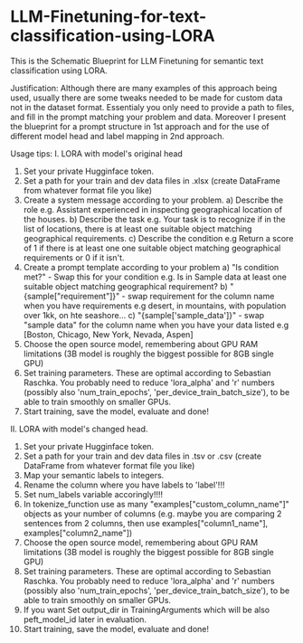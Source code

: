 # LLM-Finetuning-for-text-classification-using-LORA

This is the Schematic Blueprint for LLM Finetuning for semantic text classification using LORA. 

Justification:
Although there are many examples of this approach being used, usually there are some tweaks needed to be made for custom data not in the dataset format. Essentialy you only need to provide a path to files, and fill in the prompt matching your problem and data.
Moreover I present the blueprint for a prompt structure in 1st approach and for the use of different model head and label mapping in 2nd approach.

Usage tips:
I. LORA with model's original head
  1. Set your private Hugginface token.
  2. Set a path for your train and dev data files in .xlsx (create DataFrame from whatever format file you like)
  3. Create a system message according to your problem.
    a) Describe the role e.g. Assistant experienced in inspecting geographical location of the houses.
    b) Describe the task e.g. Your task is to recognize if in the list of locations, there is at least one suitable object matching geographical requirements.
    c) Describe the condition e.g Return a score of 1 if there is at least one one suitable object matching geographical requirements or 0 if it isn't.
  4. Create a prompt template according to your problem
     a) "Is condition met?" - Swap this for your condition e.g. Is in Sample data at least one suitable object matching geographical requirement?
     b) "{sample["requirement"]}" - swap requirement for the column name when you have requirements e.g desert, in mountains, with population over 1kk, on hte seashore...
     c) "{sample['sample_data']}" - swap "sample data" for the column name when you have your data listed e.g [Boston, Chicago, New York, Nevada, Aspen]
  5. Choose the open source model, remembering about GPU RAM limitations (3B model is roughly the biggest possible for 8GB single GPU)
  6. Set training parameters. These are optimal according to Sebastian Raschka. You probably need to reduce 'lora_alpha' and 'r' numbers (possibly also 'num_train_epochs',
    'per_device_train_batch_size'), to be able to train smoothly on smaller GPUs.
  7. Start training, save the model, evaluate and done!


II. LORA with model's changed head.
  1. Set your private Hugginface token.
  2. Set a path for your train and dev data files in .tsv or .csv (create DataFrame from whatever format file you like)
  3. Map your semantic labels to integers.
  4. Rename the column where you have labels to 'label'!!!
  5. Set num_labels variable accoringly!!!!
  6. In tokenize_function use as many "examples["custom_column_name"]" objects as your number of columns (e.g. maybe you are comparing 2 sentences from 2 columns, then use examples["column1_name"], examples["column2_name"])
  7. Choose the open source model, remembering about GPU RAM limitations (3B model is roughly the biggest possible for 8GB single GPU)
  8. Set training parameters. These are optimal according to Sebastian Raschka. You probably need to reduce 'lora_alpha' and 'r' numbers (possibly also 'num_train_epochs',
    'per_device_train_batch_size'), to be able to train smoothly on smaller GPUs.
  9. If you want Set output_dir in TrainingArguments which will be also peft_model_id later in evaluation.
  10. Start training, save the model, evaluate and done!

